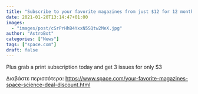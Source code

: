 ```yaml
---
title: "Subscribe to your favorite magazines from just $12 for 12 months!"
date: 2021-01-20T13:14:47+01:00
images:
  - "images/post/cSrPrHhB4YxxN5SQtw2MeX.jpg"
author: "AstroBot"
categories: ["News"]
tags: ["space.com"]
draft: false
---
```


Plus grab a print subscription today and get 3 issues for only $3 

Διαβάστε περισσότερα: https://www.space.com/your-favorite-magazines-space-science-deal-discount.html
